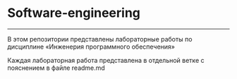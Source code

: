 # Software-engineering
___
В этом репозитории представлены лабораторные работы по дисциплине «Инженерия 
программного обеспечения»

Каждая лабораторная работа представлена в отдельной ветке с пояснением в файле readme.md
